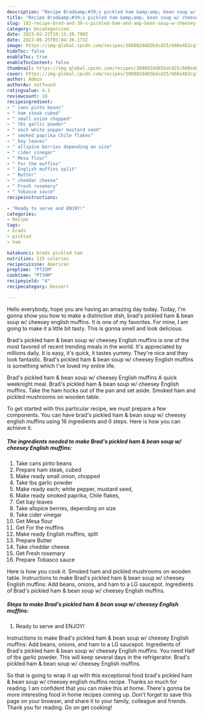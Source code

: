 ```yaml
---
description: "Recipe Brad&amp;#39;s pickled ham &amp;amp; bean soup w/ cheesey English muffins the Very Delicious"
title: "Recipe Brad&amp;#39;s pickled ham &amp;amp; bean soup w/ cheesey English muffins the Very Delicious"
slug: 182-recipe-brad-and-39-s-pickled-ham-and-amp-bean-soup-w-cheesey-english-muffins-the-very-delicious
category: Uncategorized
date: 2023-02-22T19:15:20.790Z
date: 2023-06-25T03:04:26.173Z
image: https://img-global.cpcdn.com/recipes/388802dd65bdcd25/680x482cq70/brads-pickled-ham-bean-soup-w-cheesey-english-muffins-recipe-main-photo.jpg
hideToc: false
enableToc: true
enableTocContent: false
thumbnail: https://img-global.cpcdn.com/recipes/388802dd65bdcd25/680x482cq70/brads-pickled-ham-bean-soup-w-cheesey-english-muffins-recipe-main-photo.jpg
cover: https://img-global.cpcdn.com/recipes/388802dd65bdcd25/680x482cq70/brads-pickled-ham-bean-soup-w-cheesey-english-muffins-recipe-main-photo.jpg
author: Admin
authorAv: notfound
ratingvalue: 4.1
reviewcount: 18
recipeingredient:
- " cans pinto beans"
- " ham steak cubed"
- " small onion chopped"
- " tbs garlic powder"
- " each white pepper mustard seed"
- " smoked paprika Chile flakes"
- " bay leaves"
- " allspice berries depending on size"
- " cider vinegar"
- " Mesa flour"
- " For the muffins"
- " English muffins split"
- " Butter"
- " cheddar cheese"
- " Fresh rosemary"
- " Tobasco sauce"
recipeinstructions:

- "Ready to serve and ENJOY!"
categories:
- Recipe
tags:
- brads
- pickled
- ham

katakunci: brads pickled ham 
nutrition: 115 calories
recipecuisine: American
preptime: "PT25M"
cooktime: "PT39M"
recipeyield: "4"
recipecategory: Dessert

---
```



Hello everybody, hope you are having an amazing day today. Today, I'm gonna show you how to make a distinctive dish, brad&#39;s pickled ham &amp; bean soup w/ cheesey english muffins. It is one of my favorites. For mine, I am going to make it a little bit tasty. This is gonna smell and look delicious.

Brad&#39;s pickled ham &amp; bean soup w/ cheesey English muffins is one of the most favored of recent trending meals in the world. It's appreciated by millions daily. It is easy, it's quick, it tastes yummy. They're nice and they look fantastic. Brad&#39;s pickled ham &amp; bean soup w/ cheesey English muffins is something which I've loved my entire life.

Brad&#39;s pickled ham &amp; bean soup w/ cheesey English muffins A quick weeknight meal. Brad&#39;s pickled ham &amp; bean soup w/ cheesey English muffins. Take the ham hocks out of the pan and set aside. Smoked ham and pickled mushrooms on wooden table.


To get started with this particular recipe, we must prepare a few components. You can have brad&#39;s pickled ham &amp; bean soup w/ cheesey english muffins using 16 ingredients and 0 steps. Here is how you can achieve it.

<!--inarticleads1-->

##### The ingredients needed to make Brad&#39;s pickled ham &amp; bean soup w/ cheesey English muffins:

1. Take  cans pinto beans
1. Prepare  ham steak, cubed
1. Make ready  small onion, chopped
1. Take  tbs garlic powder
1. Make ready  each; white pepper, mustard seed,
1. Make ready  smoked paprika, Chile flakes,
1. Get  bay leaves
1. Take  allspice berries, depending on size
1. Take  cider vinegar
1. Get  Mesa flour
1. Get  For the muffins
1. Make ready  English muffins, split
1. Prepare  Butter
1. Take  cheddar cheese
1. Get  Fresh rosemary
1. Prepare  Tobasco sauce


Here is how you cook it. Smoked ham and pickled mushrooms on wooden table. Instructions to make Brad&#39;s pickled ham &amp; bean soup w/ cheesey English muffins: Add beans, onions, and ham to a LG saucepot. Ingredients of Brad&#39;s pickled ham &amp; bean soup w/ cheesey English muffins. 

<!--inarticleads2-->

##### Steps to make Brad&#39;s pickled ham &amp; bean soup w/ cheesey English muffins:


1. Ready to serve and ENJOY!

Instructions to make Brad&#39;s pickled ham &amp; bean soup w/ cheesey English muffins: Add beans, onions, and ham to a LG saucepot. Ingredients of Brad&#39;s pickled ham &amp; bean soup w/ cheesey English muffins. You need Half of tbs garlic powder. This will keep several days in the refrigerator. Brad&#39;s pickled ham &amp; bean soup w/ cheesey English muffins. 

So that is going to wrap it up with this exceptional food brad&#39;s pickled ham &amp; bean soup w/ cheesey english muffins recipe. Thanks so much for reading. I am confident that you can make this at home. There's gonna be more interesting food in home recipes coming up. Don't forget to save this page on your browser, and share it to your family, colleague and friends. Thank you for reading. Go on get cooking!
